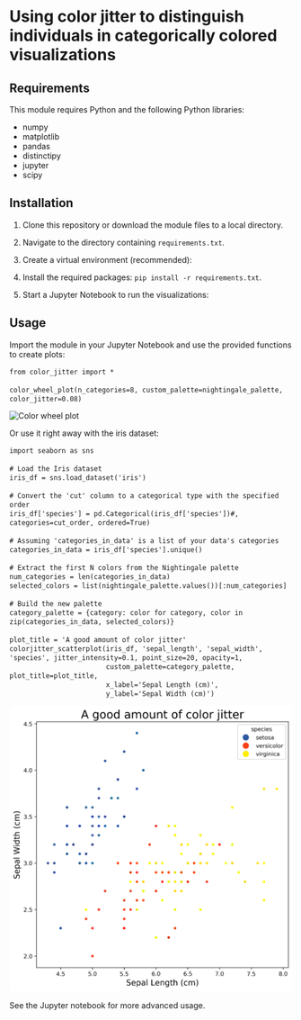 # Using color jitter to distinguish individuals in categorically colored visualizations

## Requirements

This module requires Python and the following Python libraries:

- numpy
- matplotlib
- pandas
- distinctipy
- jupyter
- scipy


## Installation

1. Clone this repository or download the module files to a local directory.
2. Navigate to the directory containing `requirements.txt`.
3. Create a virtual environment (recommended):

4. Install the required packages:
`pip install -r requirements.txt`.

5. Start a Jupyter Notebook to run the visualizations:

## Usage

Import the module in your Jupyter Notebook and use the provided functions to create plots:


```
from color_jitter import *

color_wheel_plot(n_categories=8, custom_palette=nightingale_palette, color_jitter=0.08)

```

![Color wheel plot](plots\nightingale_colorwheel_jitter.png)


Or use it right away with the iris dataset:


```
import seaborn as sns

# Load the Iris dataset
iris_df = sns.load_dataset('iris')

# Convert the 'cut' column to a categorical type with the specified order
iris_df['species'] = pd.Categorical(iris_df['species'])#, categories=cut_order, ordered=True)

# Assuming 'categories_in_data' is a list of your data's categories
categories_in_data = iris_df['species'].unique()

# Extract the first N colors from the Nightingale palette
num_categories = len(categories_in_data)
selected_colors = list(nightingale_palette.values())[:num_categories]

# Build the new palette
category_palette = {category: color for category, color in zip(categories_in_data, selected_colors)}

plot_title = 'A good amount of color jitter'
colorjitter_scatterplot(iris_df, 'sepal_length', 'sepal_width', 'species', jitter_intensity=0.1, point_size=20, opacity=1, 
                        custom_palette=category_palette, plot_title=plot_title,
                        x_label='Sepal Length (cm)',
                        y_label='Sepal Width (cm)')

```
![Iris dataset plotted with color jitter](plots\iris_color_jitter.png)

See the Jupyter notebook for more advanced usage.